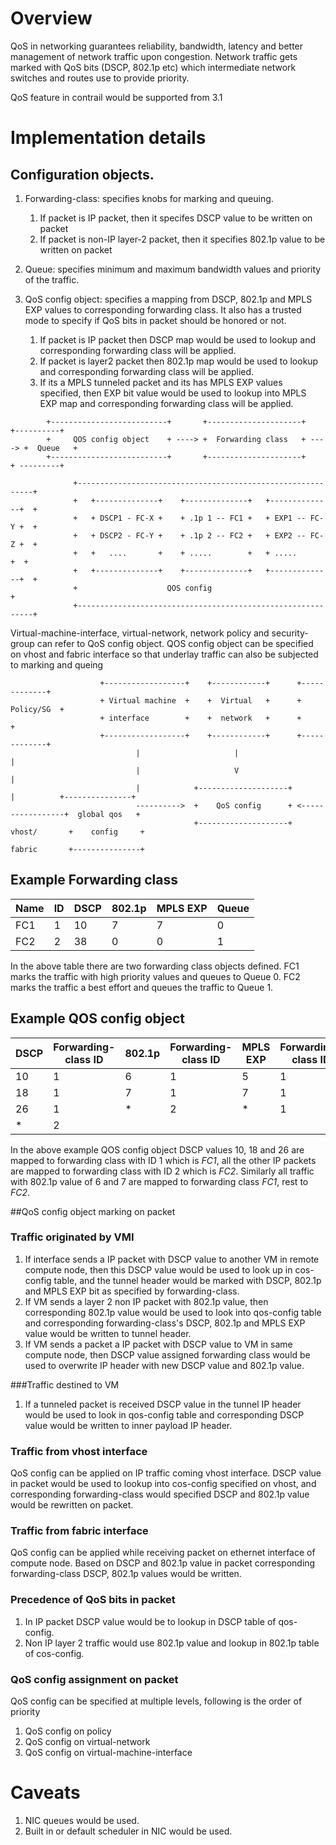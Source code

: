 
# Overview
QoS in networking guarantees reliability, bandwidth, latency and better management of network traffic upon congestion. Network traffic gets marked with QoS bits (DSCP, 802.1p etc) which intermediate network switches and routes use to provide priority.

QoS feature in contrail would be supported from 3.1

# Implementation details

## Configuration objects.
1. Forwarding-class: specifies knobs for marking and queuing. 
    1. If packet is IP packet, then it specifes DSCP value to be written on packet  
    2. If packet is non-IP layer-2 packet, then it specifies 802.1p value to be written on packet

2. Queue: specifies minimum and maximum bandwidth values and priority of the traffic.

3. QoS config object: specifies a mapping from DSCP, 802.1p and MPLS EXP values to corresponding forwarding class. It also has a trusted mode to specify if QoS bits in packet should be honored or not.
    1. If packet is IP packet then DSCP map would be used to lookup and corresponding forwarding class will be applied.
    2. If packet is layer2 packet then 802.1p map would be used to lookup and corresponding forwarding class will be applied.
    3. If its a MPLS tunneled packet and its has MPLS EXP values specified, then EXP bit value would be used to lookup into MPLS EXP map and corresponding forwarding class will be applied.    

>

            +--------------------------+       +---------------------+       +----------+ 
            +     QOS config object    + ----> +  Forwarding class   + ----> +  Queue   + 
            +--------------------------+       +---------------------+       + ---------+

>
            
                  +------------------------------------------------------------+
                  +   +--------------+    +--------------+   +--------------+  + 
                  +   + DSCP1 - FC-X +    + .1p 1 -- FC1 +   + EXP1 -- FC-Y +  +                                            
                  +   + DSCP2 - FC-Y +    + .1p 2 -- FC2 +   + EXP2 -- FC-Z +  + 
                  +   +   ....       +    + .....        +   + .....        +  +
                  +   +--------------+    +--------------+   +--------------+  +
                  +                    QOS config                              +
                  +------------------------------------------------------------+
                                           
Virtual-machine-interface, virtual-network, network policy and security-group can refer to QoS config object.
QOS config object can be specified on vhost and fabric interface so that underlay traffic can also be subjected to marking and queing  

>
            
                        +------------------+    +------------+      +-------------+  
                        + Virtual machine  +    +  Virtual   +      +  Policy/SG  + 
                        + interface        +    +  network   +      +             +  
                        +------------------+    +------------+      +-------------+
                                |                     |                    |
                                |                     V                    | 
                                |            +--------------------+        |          +---------------+
                                ---------->  +    QoS config      + <-----------------+  global qos   +   
                                             +--------------------+      vhost/       +    config     +
                                                                         fabric       +---------------+    
## Example Forwarding class

Name    |  ID | DSCP | 802.1p | MPLS EXP|Queue |
--------|-----|------|--------|---------|------| 
FC1     |  1  |  10  |   7    |   7     |  0   | 
FC2     |  2  |  38  |   0    |   0     |  1   |

In the above table there are two forwarding class objects defined.
FC1 marks the traffic with high priority values and queues to Queue 0.
FC2 marks the traffic a best effort and queues the traffic to Queue 1.

## Example QOS config object

DSCP | Forwarding-class ID | 802.1p  | Forwarding-class ID | MPLS EXP | Forwarding-class ID |
-----|---------------------|---------|---------------------|----------|---------------------|
  10 |        1            |   6     |           1         |    5     |        1            |
  18 |        1            |   7     |           1         |    7     |        1            |   
  26 |        1            |   *     |           2         |    *     |        1            |
   * |        2            |         |                     |          |                     |         

In the above example QOS config object DSCP values 10, 18 and 26 are mapped to forwarding class with ID 1 which is *FC1*,
all the other IP packets are mapped to forwarding class with ID 2 which is *FC2*.
Similarly all traffic with 802.1p value of 6 and 7 are mapped to forwarding class *FC1*, rest to *FC2*.

##QoS config object marking on packet
### Traffic originated by VMI
1. If interface sends a IP packet with DSCP value to another VM in remote compute node, then this DSCP value would be used to look up in cos-config table, and the tunnel header would be marked with DSCP, 802.1p and MPLS EXP bit as specified by forwarding-class.
2. If VM sends a layer 2 non IP packet with 802.1p value, then corresponding 802.1p value would be used to look into qos-config table and corresponding forwarding-class's DSCP, 802.1p and MPLS EXP value would be written to tunnel header.
3. If VM sends a packet a IP packet with DSCP value to VM in same compute node, then DSCP value assigned forwarding class would be used to overwrite IP header with new DSCP value and 802.1p value.

###Traffic destined to VM
1. If a tunneled packet is received DSCP value in the tunnel IP header would be used to look in qos-config table and corresponding DSCP value would be written to inner payload IP header.

### Traffic from vhost interface
QoS config can be applied on IP traffic coming vhost interface. DSCP value in packet would be used to lookup into cos-config specified on vhost, and corresponding forwarding-class would specified DSCP and 802.1p value would be rewritten on packet.

### Traffic from fabric interface
QoS config can be applied while receiving packet on ethernet interface of compute node. Based on DSCP and 802.1p value in packet corresponding forwarding-class DSCP, 802.1p values would be written.

### Precedence of QoS bits in packet
1. In IP packet DSCP value would be to lookup in DSCP table of qos-config.
2. Non IP layer 2 traffic would use 802.1p value and lookup in 802.1p table of cos-config.

### QoS config assignment on packet
QoS config can be specified at multiple levels, following is the order of priority
   1. QoS config on policy
   2. QoS config on virtual-network
   3. QoS config on virtual-machine-interface

# Caveats
1. NIC queues would be used.
1. Built in or default scheduler in NIC would be used.        